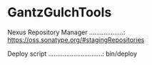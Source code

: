 # GantzGulchTools

Nexus Repository Manager ...................: https://oss.sonatype.org/#stagingRepositories

Deploy script ..............................: bin/deploy
